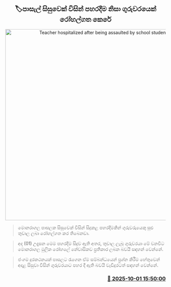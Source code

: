 <p align='center'><b><h2 align='center' title='Teacher hospitalized after being assaulted by school student'>🏷පාසැල් සිසුවෙක් විසින් පහරදීම නිසා ගුරුවරයෙක් රෝහල්ගත කෙරේ</h2></b></p>
<p align='center'><img src='https://helakuru.sgp1.cdn.digitaloceanspaces.com/esana/images/lib/oxygen-hospital-archived.jpg' width='600' alt='Teacher hospitalized after being assaulted by school student'></p>

> මොනරාගල පාසලක සිසුවෙක් විසින් සිදුකළ පහරදීමකින් ගුරුවරුයෙකු සුළු තුවාල ලබා රෝහල්ගත කර තිබෙනවා.

> අද (01) උදෑසන මෙම පහරදීම සිදුව ඇති අතර, තුවාල ලැබූ ගුරුවරයා මේ වනවිට මොනරාගල මුලික රෝහලේ නේවාසිකව ප්‍රතිකාර ලබන බවයි සඳහන් වෙන්නේ.

> ජංගම දුරකථනයක් පාසලට රැගෙන ඒම සම්බන්ධයෙන් ප්‍රශ්න කිරීම හේතුවෙන් අදාළ සිසුවා විසින් ගුරුවරයාට පහර දී ඇති බවයි වැඩිදුරටත් සඳහන් වෙන්නේ.



<h3 align='right'><a href='https://www.helakuru.lk/esana/p/114150/'>📅 2025-10-01 15:50:00</a></h3>
